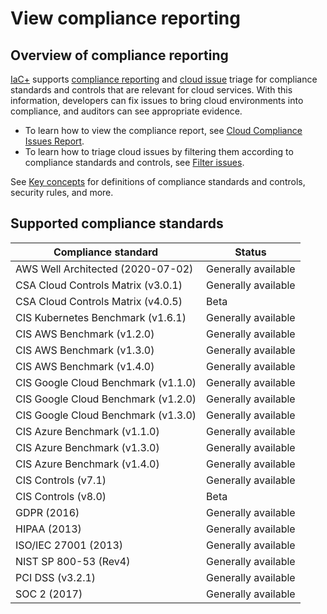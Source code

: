 # View compliance reporting

## Overview of compliance reporting

[IaC+](./) supports [compliance reporting](../../manage-issues/reports/next-gen-reporting/available-snyk-reports.md#cloud-compliance-issues-report) and [cloud issue](cloud-and-integrated-iac-issues/) triage for compliance standards and controls that are relevant for cloud services. With this information, developers can fix issues to bring cloud environments into compliance, and auditors can see appropriate evidence.

* To learn how to view the compliance report, see [Cloud Compliance Issues Report](../../manage-issues/reports/next-gen-reporting/available-snyk-reports.md#cloud-compliance-issues-report).
* To learn how to triage cloud issues by filtering them according to compliance standards and controls, see [Filter issues](cloud-and-integrated-iac-issues/view-cloud-and-integragted-iac-issues-in-the-snyk-web-ui.md#filter-issues).

See [Key concepts](key-concepts-in-iac+.md) for definitions of compliance standards and controls, security rules, and more.

## Supported compliance standards

| Compliance standard                 | Status              |
| ----------------------------------- | ------------------- |
| AWS Well Architected (2020-07-02)   | Generally available |
| CSA Cloud Controls Matrix (v3.0.1)  | Generally available |
| CSA Cloud Controls Matrix (v4.0.5)  | Beta                |
| CIS Kubernetes Benchmark (v1.6.1)   | Generally available |
| CIS AWS Benchmark (v1.2.0)          | Generally available |
| CIS AWS Benchmark (v1.3.0)          | Generally available |
| CIS AWS Benchmark (v1.4.0)          | Generally available |
| CIS Google Cloud Benchmark (v1.1.0) | Generally available |
| CIS Google Cloud Benchmark (v1.2.0) | Generally available |
| CIS Google Cloud Benchmark (v1.3.0) | Generally available |
| CIS Azure Benchmark (v1.1.0)        | Generally available |
| CIS Azure Benchmark (v1.3.0)        | Generally available |
| CIS Azure Benchmark (v1.4.0)        | Generally available |
| CIS Controls (v7.1)                 | Generally available |
| CIS Controls (v8.0)                 | Beta                |
| GDPR (2016)                         | Generally available |
| HIPAA (2013)                        | Generally available |
| ISO/IEC 27001 (2013)                | Generally available |
| NIST SP 800-53 (Rev4)               | Generally available |
| PCI DSS (v3.2.1)                    | Generally available |
| SOC 2 (2017)                        | Generally available |
